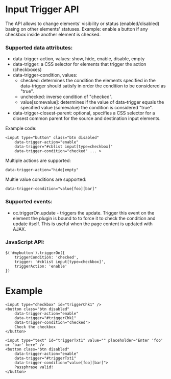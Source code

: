 # Input Trigger API

The API allows to change elements' visibility or status (enabled/disabled) basing on other elements' statuses. Example: enable a button if any checkbox inside another element is checked.

### Supported data attributes:

- data-trigger-action, values: show, hide, enable, disable, empty
- data-trigger: a CSS selector for elements that trigger the action (checkboxes)
- data-trigger-condition, values:
    - checked: determines the condition the elements specified in the data-trigger should satisfy in order the condition to be considered as "true".
    - unchecked: inverse condition of "checked".
    - value[somevalue]: determines if the value of data-trigger equals the specified value (somevalue) the condition is considered "true".
- data-trigger-closest-parent: optional, specifies a CSS selector for a closest common parent for the source and destination input elements.

Example code:

    <input type="button" class="btn disabled"
        data-trigger-action="enable"
        data-trigger="#cblist input[type=checkbox]"
        data-trigger-condition="checked" ... >

Multiple actions are supported:

    data-trigger-action="hide|empty"

Multie value conditions are supported:

    data-trigger-condition="value[foo][bar]"

### Supported events:

- oc.triggerOn.update - triggers the update. Trigger this event on the element the plugin is bound to to 
  force it to check the condition and update itself. This is useful when the page content is updated with AJAX.

### JavaScript API:

    $('#mybutton').triggerOn({
        triggerCondition: 'checked',
        trigger: '#cblist input[type=checkbox]',
        triggerAction: 'enable' 
    })

# Example

    <input type="checkbox" id="triggerChk1" />
    <button class="btn disabled"
        data-trigger-action="enable"
        data-trigger="#triggerChk1"
        data-trigger-condition="checked">
        Check the checkbox
    </button>

    <input type="text" id="triggerTxt1" value="" placeholder="Enter 'foo' or 'bar' here" />
    <button class="btn disabled"
        data-trigger-action="enable"
        data-trigger="#triggerTxt1"
        data-trigger-condition="value[foo][bar]">
        Passphrase valid!
    </button>
